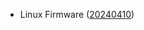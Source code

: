 - Linux Firmware ([20240410](https://git.kernel.org/pub/scm/linux/kernel/git/firmware/linux-firmware.git/tag/?h=20240410))
